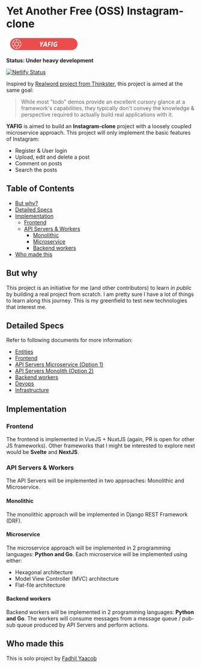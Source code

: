 # Yet Another Free (OSS) Instagram-clone

![YAFIG Logo](logo.png)

**Status: Under heavy development**

[![Netlify Status](https://api.netlify.com/api/v1/badges/9166b573-1cee-48eb-89e4-c9b60a47c938/deploy-status)](https://app.netlify.com/sites/yafig/deploys)

Inspired by [Realword project from Thinkster](https://github.com/gothinkster/realworld), this project is aimed at the same goal:

> While most "todo" demos provide an excellent cursory glance at a framework's capabilities, they typically don't convey the knowledge & perspective required to actually build real applications with it.

**YAFIG** is aimed to build an **Instagram-clone** project with a loosely coupled microservice approach. This project will only implement the basic features of Instagram:

- Register & User login
- Upload, edit and delete a post
- Comment on posts
- Search the posts

## Table of Contents

- [But why?](#But-why)
- [Detailed Specs](Detailed-specs)
- [Implementation](#Implementation)
  - [Frontend](#Frontend)
  - [API Servers & Workers](#API-servers--workers)
    - [Monolithic](#Monolithic)
    - [Microservice](#Microservice)
    - [Backend workers](#Backend-workers)
- [Who made this](#Who-made-this)

## But why

This project is an initiative for me (and other contributors) to learn *in public* by building a real project from scratch. I am pretty sure I have a lot of things to learn along this journey. This is my greenfield to test new technologies that interest me.

## Detailed Specs

Refer to following documents for more information:

- [Entities](entities.md)
- [Frontend](frontend.md)
- [API Servers Microservice (Option 1)](api-servers-microservice.md)
- [API Servers Monolith (Option 2)](api-servers-monolith.md)
- [Backend workers](backend.md)
- [Devops](devops.md)
- [Infrastructure](infrastructure.md)

## Implementation

### Frontend

The frontend is implemented in VueJS + NuxtJS (again, PR is open for other JS frameworks). Other frameworks that I might be interested to explore next would be **Svelte** and **NextJS**.

### API Servers & Workers

The API Servers will be implemented in two approaches: Monolithic and Microservice.

#### Monolithic

The monolithic approach will be implemented in Django REST Framework (DRF).

#### Microservice

The microservice approach will be implemented in 2 programming languages: **Python and Go**. Each microservice will be implemented using either:

- Hexagonal architecture
- Model View Controller (MVC) architecture
- Flat-file architecture

#### Backend workers

Backend workers will be implemented in 2 programming languages: **Python and Go**. The workers will consume messages from a message queue / pub-sub queue produced by API Servers and perform actions.

## Who made this

This is solo project by [Fadhil Yaacob](http://twitter.com/sdil)

